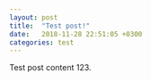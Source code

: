 ```yaml
---
layout: post
title:  "Test post!"
date:   2018-11-28 22:51:05 +0300
categories: test
---
```

Test post content 123.